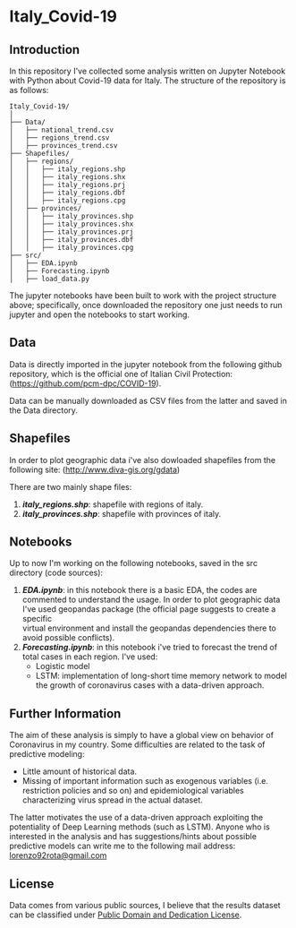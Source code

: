 # Italy_Covid-19

## Introduction
In this repository I've collected some analysis written on Jupyter Notebook with Python about Covid-19 data for Italy. 
The structure of the repository is as follows:

```
Italy_Covid-19/
│
├── Data/
│   ├── national_trend.csv
│   ├── regions_trend.csv
│   ├── provinces_trend.csv
├── Shapefiles/
│   ├── regions/
│   │   ├── italy_regions.shp
│   │   ├── italy_regions.shx
│   │   ├── italy_regions.prj
│   │   ├── italy_regions.dbf
│   │   ├── italy_regions.cpg
│   ├── provinces/
│   │   ├── italy_provinces.shp
│   │   ├── italy_provinces.shx
│   │   ├── italy_provinces.prj
│   │   ├── italy_provinces.dbf
│   │   ├── italy_provinces.cpg
├── src/
│   ├── EDA.ipynb
│   ├── Forecasting.ipynb
│   ├── load_data.py
```
The jupyter notebooks have been built to work with the project structure above; specifically, once downloaded the repository one just needs to run jupyter and open the notebooks to start working.

## Data 
Data is directly imported in the jupyter notebook from the following github repository, which is the official one of Italian Civil Protection:
(https://github.com/pcm-dpc/COVID-19).

Data can be manually downloaded as CSV files from the latter and saved in the Data directory.

## Shapefiles
In order to plot geographic data i've also dowloaded shapefiles from the following site: (http://www.diva-gis.org/gdata)

There are two mainly shape files: 

1. ***italy_regions.shp***: shapefile with regions of italy.
2. ***italy_provinces.shp***: shapefile with provinces of italy.


## Notebooks
Up to now I'm working on the following notebooks, saved in the src directory (code sources):

1. ***EDA.ipynb***: in this notebook there is a basic EDA, the codes are commented to understand the usage.
                    In order to plot geographic data I've used geopandas package  (the official page suggests to create a specific  
                    virtual environment and install the geopandas dependencies there to avoid possible conflicts).
2. ***Forecasting.ipynb***: in this notebook i've tried to forecast the trend of total cases in each region. I've used:
   - Logistic model
   - LSTM: implementation of long-short time memory network to model the growth of coronavirus cases with a data-driven approach.
                  

## Further Information

The aim of these analysis is simply to have a global view on behavior of Coronavirus in my country. Some difficulties are related to the task of predictive modeling:
- Little amount of historical data.
- Missing of important information such as exogenous variables (i.e. restriction policies and so on) and epidemiological variables characterizing virus spread in the actual dataset.

The latter motivates the use of a data-driven approach exploiting the potentiality of Deep Learning methods (such as LSTM).
Anyone who is interested in the analysis and has suggestions/hints about possible predictive models can write me to the following mail address: lorenzo92rota@gmail.com

## License
Data comes from various public sources, I believe that the results dataset can be classified under [Public Domain and Dedication License][pddl].

[pddl]: https://www.opendatacommons.org/licenses/pddl/1-0/
